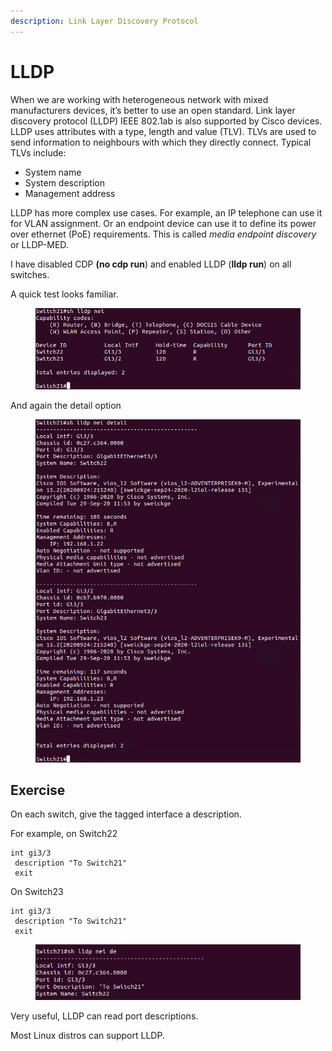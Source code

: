 ```yaml
---
description: Link Layer Discovery Protocol
---
```


# LLDP

When we are working with heterogeneous network with mixed manufacturers devices, it’s better to use an open standard. Link layer discovery protocol (LLDP) IEEE 802.1ab is also supported by Cisco devices. LLDP uses attributes with a type, length and value (TLV). TLVs are used to send information to neighbours with which they directly connect. Typical TLVs include:

* System name
* System description
* Management address

LLDP has more complex use cases. For example, an IP telephone can use it for VLAN assignment. Or an endpoint device can use it to define its power over ethernet (PoE) requirements. This is called _media endpoint discovery_ or LLDP-MED.

I have disabled CDP **(no cdp run**) and enabled LLDP (**lldp run**) on all switches.&#x20;

A quick test looks familiar.&#x20;

<figure><img src="../.gitbook/assets/image (3).png" alt=""><figcaption></figcaption></figure>

And again the detail option

<figure><img src="../.gitbook/assets/image (4).png" alt=""><figcaption></figcaption></figure>

## Exercise

On each switch, give the tagged interface a description.&#x20;

For example, on Switch22

```
int gi3/3
 description "To Switch21"
 exit
```

On Switch23

```
int gi3/3
 description "To Switch21"
 exit
```

<figure><img src="../.gitbook/assets/image (5).png" alt=""><figcaption></figcaption></figure>

Very useful, LLDP can read port descriptions.

Most Linux distros can support LLDP.
